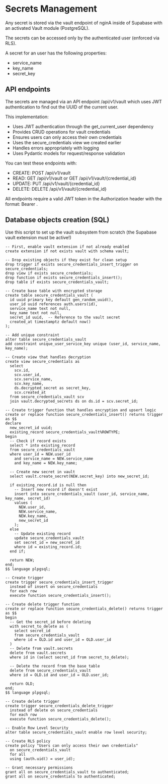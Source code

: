 # Secrets Management
Any secret is stored via the vault endpoint of nginA inside of Supabase with an activated Vault module (PostgreSQL).

The secrets can be accessed only by the authenticated user (enforced via RLS). 

A secret for an user has the following properties:
* service_name
* key_name
* secret_key

## API endpoints
The secrets are managed via an API endpoint /api/v1/vault which uses JWT authentication to find out the UUID of the current user.

This implementation:
* Uses JWT authentication through the get_current_user dependency
* Provides CRUD operations for vault credentials
* Ensures users can only access their own credentials
* Uses the secure_credentials view we created earlier
* Handles errors appropriately with logging
* Uses Pydantic models for request/response validation

You can test these endpoints with:

* CREATE: POST /api/v1/vault
* READ: GET /api/v1/vault or GET /api/v1/vault/{credential_id}
* UPDATE: PUT /api/v1/vault/{credential_id}
* DELETE: DELETE /api/v1/vault/{credential_id}

All endpoints require a valid JWT token in the Authorization header with the format: Bearer <token>.

## Database objects creation (SQL)
Use this script to set up the vault subsystem from scratch (the Supabase vault extension must be active!)
```
-- First, enable vault extension if not already enabled
create extension if not exists vault with schema vault;

-- Drop existing objects if they exist for clean setup
drop trigger if exists secure_credentials_insert_trigger on secure_credentials;
drop view if exists secure_credentials;
drop function if exists secure_credentials_insert();
drop table if exists secure_credentials_vault;

-- Create base table with encrypted storage
create table secure_credentials_vault (
  id uuid primary key default gen_random_uuid(),
  user_id uuid references auth.users(id),
  service_name text not null,
  key_name text not null,
  secret_id uuid,  -- Reference to the vault secret
  created_at timestamptz default now()
);

-- Add unique constraint
alter table secure_credentials_vault 
add constraint unique_user_service_key unique (user_id, service_name, key_name);

-- Create view that handles decryption
create view secure_credentials as
  select 
    scv.id,
    scv.user_id,
    scv.service_name,
    scv.key_name,
    ds.decrypted_secret as secret_key,
    scv.created_at
  from secure_credentials_vault scv
  join vault.decrypted_secrets ds on ds.id = scv.secret_id;

-- Create trigger function that handles encryption and upsert logic
create or replace function secure_credentials_insert() returns trigger as $$
declare
  new_secret_id uuid;
  existing_record secure_credentials_vault%ROWTYPE;
begin
  -- Check if record exists
  select * into existing_record 
  from secure_credentials_vault 
  where user_id = NEW.user_id 
    and service_name = NEW.service_name 
    and key_name = NEW.key_name;

  -- Create new secret in vault
  select vault.create_secret(NEW.secret_key) into new_secret_id;

  if existing_record.id is null then
    -- Insert new record if doesn't exist
    insert into secure_credentials_vault (user_id, service_name, key_name, secret_id)
    values (
      NEW.user_id,
      NEW.service_name,
      NEW.key_name,
      new_secret_id
    );
  else
    -- Update existing record
    update secure_credentials_vault 
    set secret_id = new_secret_id
    where id = existing_record.id;
  end if;

  return NEW;
end;
$$ language plpgsql;

-- Create trigger
create trigger secure_credentials_insert_trigger
  instead of insert on secure_credentials
  for each row
  execute function secure_credentials_insert();

-- Create delete trigger function
create or replace function secure_credentials_delete() returns trigger as $$
begin
  -- Get the secret_id before deleting
  with secret_to_delete as (
    select secret_id 
    from secure_credentials_vault 
    where id = OLD.id and user_id = OLD.user_id
  )
  -- Delete from vault.secrets
  delete from vault.secrets 
  where id in (select secret_id from secret_to_delete);

  -- Delete the record from the base table
  delete from secure_credentials_vault
  where id = OLD.id and user_id = OLD.user_id;

  return OLD;
end;
$$ language plpgsql;

-- Create delete trigger
create trigger secure_credentials_delete_trigger
  instead of delete on secure_credentials
  for each row
  execute function secure_credentials_delete();

-- Enable Row Level Security
alter table secure_credentials_vault enable row level security;

-- Create RLS policy
create policy "Users can only access their own credentials"
  on secure_credentials_vault
  for all
  using (auth.uid() = user_id);

-- Grant necessary permissions
grant all on secure_credentials_vault to authenticated;
grant all on secure_credentials to authenticated;
```